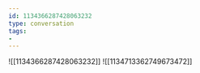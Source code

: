 ```yaml
---
id: 1134366287428063232
type: conversation
tags:
- 
---
```

![[1134366287428063232]]
![[1134713362749673472]]

